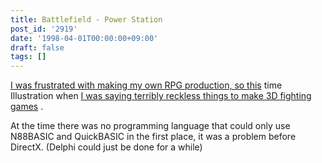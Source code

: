 ```yaml
---
title: Battlefield - Power Station
post_id: '2919'
date: '1998-04-01T00:00:00+09:00'
draft: false
tags: []
---
```


[I was frustrated with making my own RPG production, so this](../../1994/09/01-outtakes.md) time Illustration when [I was saying terribly reckless things to make 3D fighting games](../../1994/09/01-outtakes.md) .

At the time there was no programming language that could only use N88BASIC and QuickBASIC in the first place, it was a problem before DirectX. (Delphi could just be done for a while)
